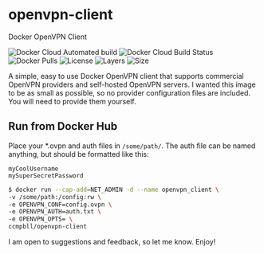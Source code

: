 # openvpn-client

Docker OpenVPN Client

![Docker Cloud Automated build](https://img.shields.io/docker/cloud/automated/ccmpbll/openvpn-client.svg?style=flat-square) ![Docker Cloud Build Status](https://img.shields.io/docker/cloud/build/ccmpbll/openvpn-client.svg?style=flat-square) ![Docker Pulls](https://img.shields.io/docker/pulls/ccmpbll/openvpn-client.svg?style=flat-square) ![License](https://img.shields.io/badge/License-GPLv3-blue.svg?style=flat-square) ![Layers](https://img.shields.io/microbadger/layers/ccmpbll/openvpn-client/latest.svg?style=flat-square) ![Size](https://img.shields.io/microbadger/image-size/ccmpbll/openvpn-client/latest.svg?style=flat-square)

A simple, easy to use Docker OpenVPN client that supports commercial OpenVPN providers and self-hosted OpenVPN servers. I wanted this image to be as small as possible, so no provider configuration files are included. You will need to provide them yourself.

## Run from Docker Hub

Place your *.ovpn and auth files in `/some/path/`. The auth file can be named anything, but should be formatted like this:

```
myCoolUsername
mySuperSecretPassword
```

```bash
$ docker run --cap-add=NET_ADMIN -d --name openvpn_client \
-v /some/path:/config:rw \
-e OPENVPN_CONF=config.ovpn \
-e OPENVPN_AUTH=auth.txt \
-e OPENVPN_OPTS= \
ccmpbll/openvpn-client
```


I am open to suggestions and feedback, so let me know. Enjoy!
